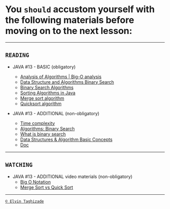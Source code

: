 # You `should` accustom yourself with the following materials before moving on to the next lesson:
---

## `READING`

- JAVA #13 - BASIC (obligatory)
    - [Analysis of Algorithms | Big-O analysis](https://www.geeksforgeeks.org/analysis-algorithms-big-o-analysis/)
    - [Data Structure and Algorithms Binary Search](https://www.tutorialspoint.com/data_structures_algorithms/binary_search_algorithm.htm)
    - [Binary Search Algorithms](https://www.techiedelight.com/binary-search/)
    - [Sorting Algorithms in Java](https://stackabuse.com/sorting-algorithms-in-java/)
    - [Merge sort algorithm](https://www.techiedelight.com/merge-sort/)
    - [Quicksort algorithm](https://www.techiedelight.com/quicksort/)

- JAVA #13 - ADDITIONAL (non-obligatory)
    - [Time complexity](https://en.wikipedia.org/wiki/Time_complexity)
    - [Algorithms: Binary Search](https://youtu.be/P3YID7liBug)
    - [What is binary search](https://www.youtube.com/watch?v=j5uXyPJ0Pew)
    - [Data Structures & Algorithm Basic Concepts](https://www.tutorialspoint.com/data_structures_algorithms/data_structures_basics.htm)
    - [Doc](https://www.oracle.com/technical-resources/articles/javase/perftuning.html)

 ---

## `WATCHING`

- JAVA #13 - ADDITIONAL video materials (non-obligatory)
    - [Big O Notation](https://www.youtube.com/watch?time_continue=1&v=v4cd1O4zkGw&feature=emb_title)
    - [Merge Sort vs Quick Sort](https://www.youtube.com/watch?time_continue=1&v=es2T6KY45cA&feature=emb_title)

---

[`© Elvin Taghizade`](elvintaghiyev184@gmai.com)